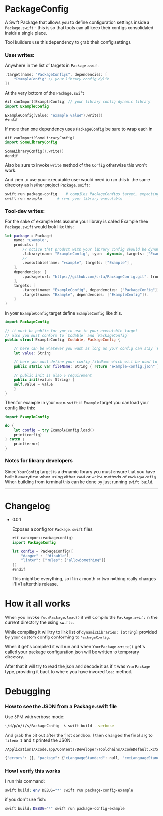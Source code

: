 # PackageConfig

A Swift Package that allows you to define configuration settings inside a `Package.swift` - this is so that tools can all keep their configs consolidated inside a single place.

Tool builders use this dependency to grab their config settings.

### User writes:

Anywhere in the list of targets in `Package.swift`

```swift
.target(name: "PackageConfigs", dependencies: [
    "ExampleConfig" // your library config dylib
])
```

At the very bottom of the `Package.swift`

```swift
#if canImport(ExampleConfig) // your library config dynamic library
import ExampleConfig

ExampleConfig(value: "example value").write()
#endif
```

If more than one dependency uses `PackageConfig` be sure to wrap each in 

```swift
#if canImport(SomeLibraryConfig)
import SomeLibraryConfig

SomeLibraryConfig().write()
#endif
```

Also be sure to invoke `write` method of the `Config` otherwise this won't work.

And then to use your executable user would need to run this in the same directory as his/her project `Package.swift`:

```bash
swift run package-config	# compiles PackageConfigs target, expecting to find a dylib in `.build` directory for each of the listed libraries configs
swift run example		# runs your library executable
```

### Tool-dev writes:

For the sake of example lets assume your library is called Example then `Package.swift` would look like this:

```swift
let package = Package(
    name: "Example",
    products: [
        // notice that product with your library config should be dynamic library in order to produce dylib and allow PackageConfig to link it when building Package.swift
        .library(name: "ExampleConfig", type: .dynamic, targets: ["ExampleConfig"]),
        // 
        .executable(name: "example", targets: ["Example"]),
    ],
    dependencies: [
        .package(url: "https://github.com/orta/PackageConfig.git", from: "0.0.2"),
    ],
    targets: [
        .target(name: "ExampleConfig", dependencies: ["PackageConfig"]),
        .target(name: "Example", dependencies: ["ExampleConfig"]),
    ]
)
```

In your `ExampleConfig` target define `ExampleConfig` like this.

```swift
import PackageConfig

// it must be public for you to use in your executable target
// also you must conform to `Codable` and `PackageConfig`
public struct ExampleConfig: Codable, PackageConfig {

    // here can be whatever you want as long as your config can stay `Codable`
    let value: String

   	// here you must define your config fileName which will be used to write and read it to/from temporary directory
    public static var fileName: String { return "example-config.json" }

    // public init is also a requirement
    public init(value: String) {
	self.value = value
    }
}
```

Then for example in your `main.swift` in `Example` target you can load your config like this:

```swift
import ExampleConfig

do {
    let config = try ExampleConfig.load()
    print(config)
} catch {
    print(error)
}
```

### Notes for library developers

Since `YourConfig` target is a dynamic library you must ensure that you have built it everytime when using either `read` or `write`  methods of `PackageConfig`. When building from terminal this can be done by just running `swift build`.

----

# Changelog

- 0.0.1

  Exposes a config for `Package.swift` files

  ```swift
  #if canImport(PackageConfig)
  import PackageConfig

  let config = PackageConfig([
      "danger" : ["disable"],
      "linter": ["rules": ["allowSomething"]]
  ])
  #endif
  ```

  This might be everything, so if in a month or two nothing really changes
  I'll v1 after this release.

# How it all works

When you invoke `YourPackage.load()` it will compile the `Package.swift` in the current directory the using `swiftc`.

While compiling it will try to link list of `dynamicLibraries: [String]` provided by your custom config conforming to `PackageConfig`.

When it get's compiled it will run and when `YourPackage.write()` get's called your package configuration json will be written to temporary directory.

After that it will try to read the json and decode it as if it was `YourPackage` type, providing it back to where you have invoked `load` method.

# Debugging

### How to see the JSON from a Package.swift file

Use SPM with verbose mode:

```sh
~/d/p/o/i/s/PackageConfig  $ swift build --verbose
```

And grab the bit out after the first sandbox. I then changed the final arg to `-fileno 1` and it printed the JSON.

```sh
/Applications/Xcode.app/Contents/Developer/Toolchains/XcodeDefault.xctoolchain/usr/bin/swiftc --driver-mode=swift -L /Applications/Xcode.app/Contents/Developer/Toolchains/XcodeDefault.xctoolchain/usr/lib/swift/pm/4_2 -lPackageDescription -suppress-warnings -swift-version 4.2 -I /Applications/Xcode.app/Contents/Developer/Toolchains/XcodeDefault.xctoolchain/usr/lib/swift/pm/4_2 -target x86_64-apple-macosx10.10 -sdk /Applications/Xcode.app/Contents/Developer/Platforms/MacOSX.platform/Developer/SDKs/MacOSX10.14.sdk /Users/ortatherox/dev/projects/orta/ios/spm/PackageConfig/Package.swift -fileno 1

{"errors": [], "package": {"cLanguageStandard": null, "cxxLanguageStandard": null, "dependencies": [], "name": "PackageConfig", "products": [{"name": "PackageConfig", "product_type": "library", "targets": ["PackageConfig"], "type": null}], "targets": [{"dependencies": [], "exclude": [], "name": "PackageConfig", "path": null, "publicHeadersPath": null, "sources": null, "type": "regular"}, {"dependencies": [{"name": "PackageConfig", "type": "byname"}], "exclude": [], "name": "PackageConfigTests", "path": null, "publicHeadersPath": null, "sources": null, "type": "test"}]}}
```

### How I verify this works

I run this command:

```sh
swift build; env DEBUG="*" swift run package-config-example
```

if you don't use fish:

```sh
swift build; DEBUG="*" swift run package-config-example
```
